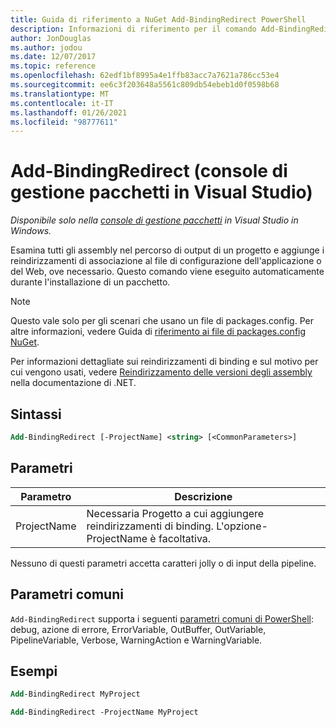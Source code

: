 ```yaml
---
title: Guida di riferimento a NuGet Add-BindingRedirect PowerShell
description: Informazioni di riferimento per il comando Add-BindingRedirect PowerShell nella console di gestione pacchetti NuGet in Visual Studio.
author: JonDouglas
ms.author: jodou
ms.date: 12/07/2017
ms.topic: reference
ms.openlocfilehash: 62edf1bf8995a4e1ffb83acc7a7621a786cc53e4
ms.sourcegitcommit: ee6c3f203648a5561c809db54ebeb1d0f0598b68
ms.translationtype: MT
ms.contentlocale: it-IT
ms.lasthandoff: 01/26/2021
ms.locfileid: "98777611"
---
```

# <a name="add-bindingredirect-package-manager-console-in-visual-studio"></a>Add-BindingRedirect (console di gestione pacchetti in Visual Studio)

*Disponibile solo nella [console di gestione pacchetti](../../consume-packages/install-use-packages-powershell.md) in Visual Studio in Windows.*

Esamina tutti gli assembly nel percorso di output di un progetto e aggiunge i reindirizzamenti di associazione al file di configurazione dell'applicazione o del Web, ove necessario. Questo comando viene eseguito automaticamente durante l'installazione di un pacchetto.

> [!NOTE]
> Questo vale solo per gli scenari che usano un file di packages.config. Per altre informazioni, vedere Guida di [riferimento ai file di packages.config NuGet](~/reference/packages-config.md).

Per informazioni dettagliate sui reindirizzamenti di binding e sul motivo per cui vengono usati, vedere [Reindirizzamento delle versioni degli assembly](/dotnet/framework/configure-apps/redirect-assembly-versions) nella documentazione di .NET.

## <a name="syntax"></a>Sintassi

```ps
Add-BindingRedirect [-ProjectName] <string> [<CommonParameters>]
```

## <a name="parameters"></a>Parametri

| Parametro | Descrizione |
| --- | --- |
| ProjectName | Necessaria Progetto a cui aggiungere reindirizzamenti di binding. L'opzione-ProjectName è facoltativa. |

Nessuno di questi parametri accetta caratteri jolly o di input della pipeline.

## <a name="common-parameters"></a>Parametri comuni

`Add-BindingRedirect` supporta i seguenti [parametri comuni di PowerShell](/powershell/module/microsoft.powershell.core/about/about_commonparameters): debug, azione di errore, ErrorVariable, OutBuffer, OutVariable, PipelineVariable, Verbose, WarningAction e WarningVariable.

## <a name="examples"></a>Esempi

```ps
Add-BindingRedirect MyProject

Add-BindingRedirect -ProjectName MyProject
```